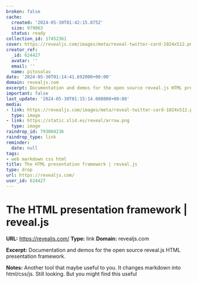 ```yaml
---
broken: false
cache:
  created: '2024-05-30T01:42:15.875Z'
  size: 979063
  status: ready
collection_id: 17452361
cover: https://revealjs.com/images/meta/reveal-twitter-card-1024x512.png
creator_ref:
  _id: 624427
  avatar: ''
  email: ''
  name: pitosalas
date: '2024-05-30T01:14:41.692000+00:00'
domain: revealjs.com
excerpt: Documentation and demos for the open source reveal.js HTML presentation framework.
important: false
last_update: '2024-05-30T01:15:14.008000+00:00'
media:
- link: https://revealjs.com/images/meta/reveal-twitter-card-1024x512.png
  type: image
- link: https://static.slid.es/reveal/arrow.png
  type: image
raindrop_id: 793004236
raindrop_type: link
reminder:
  date: null
tags:
- web markdown css html
title: The HTML presentation framework | reveal.js
type: drop
url: https://revealjs.com/
user_id: 624427
---
```


# The HTML presentation framework | reveal.js

**URL:** https://revealjs.com/
**Type:** link
**Domain:** revealjs.com

**Excerpt:** Documentation and demos for the open source reveal.js HTML presentation framework.

**Notes:**
Another tool that maybe useful to you. It changes markdown into html/css/js. Still looking. But you might find this useful
